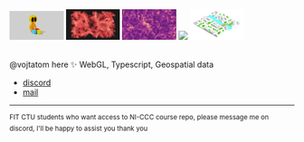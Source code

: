 <div style="margin-bottom: 2rem">
    <img style="width: 19%" src="images/creation.png">
    <img style="width: 19%" src="images/flocking.png">
    <img style="width: 19%" src="images/flow.png">
    <img style="width: 19%" src="images/metacity.png">
    <img style="width: 19%" src="images/metacityService.png">
</div>

@vojtatom here ✨
WebGL, Typescript, Geospatial data

- [discord](http://discordapp.com/users/677925589599911936)
- [mail](mailto:hello@vojtatom.cz)

---

<sup>
FIT CTU students who want access to NI-CCC course repo, please message me on discord, I'll be happy to assist you thank you </sup>

